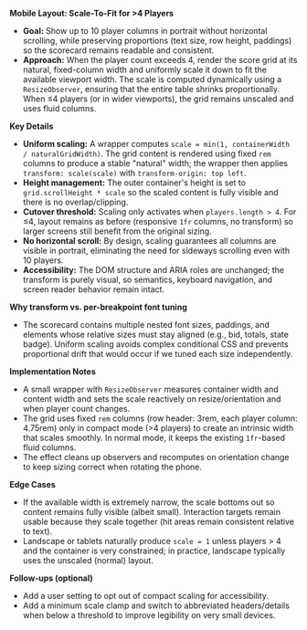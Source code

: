**Mobile Layout: Scale-To-Fit for >4 Players**

- **Goal:** Show up to 10 player columns in portrait without horizontal scrolling, while preserving proportions (text size, row height, paddings) so the scorecard remains readable and consistent.
- **Approach:** When the player count exceeds 4, render the score grid at its natural, fixed-column width and uniformly scale it down to fit the available viewport width. The scale is computed dynamically using a `ResizeObserver`, ensuring that the entire table shrinks proportionally. When ≤4 players (or in wider viewports), the grid remains unscaled and uses fluid columns.

**Key Details**

- **Uniform scaling:** A wrapper computes `scale = min(1, containerWidth / naturalGridWidth)`. The grid content is rendered using fixed `rem` columns to produce a stable "natural" width; the wrapper then applies `transform: scale(scale)` with `transform-origin: top left`.
- **Height management:** The outer container's height is set to `grid.scrollHeight * scale` so the scaled content is fully visible and there is no overlap/clipping.
- **Cutover threshold:** Scaling only activates when `players.length > 4`. For ≤4, layout remains as before (responsive `1fr` columns, no transform) so larger screens still benefit from the original sizing.
- **No horizontal scroll:** By design, scaling guarantees all columns are visible in portrait, eliminating the need for sideways scrolling even with 10 players.
- **Accessibility:** The DOM structure and ARIA roles are unchanged; the transform is purely visual, so semantics, keyboard navigation, and screen reader behavior remain intact.

**Why transform vs. per-breakpoint font tuning**

- The scorecard contains multiple nested font sizes, paddings, and elements whose relative sizes must stay aligned (e.g., bid, totals, state badge). Uniform scaling avoids complex conditional CSS and prevents proportional drift that would occur if we tuned each size independently.

**Implementation Notes**

- A small wrapper with `ResizeObserver` measures container width and content width and sets the scale reactively on resize/orientation and when player count changes.
- The grid uses fixed `rem` columns (row header: 3rem, each player column: 4.75rem) only in compact mode (>4 players) to create an intrinsic width that scales smoothly. In normal mode, it keeps the existing `1fr`-based fluid columns.
- The effect cleans up observers and recomputes on orientation change to keep sizing correct when rotating the phone.

**Edge Cases**

- If the available width is extremely narrow, the scale bottoms out so content remains fully visible (albeit small). Interaction targets remain usable because they scale together (hit areas remain consistent relative to text).
- Landscape or tablets naturally produce `scale = 1` unless players > 4 and the container is very constrained; in practice, landscape typically uses the unscaled (normal) layout.

**Follow-ups (optional)**

- Add a user setting to opt out of compact scaling for accessibility.
- Add a minimum scale clamp and switch to abbreviated headers/details when below a threshold to improve legibility on very small devices.

